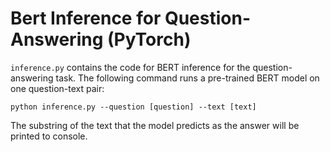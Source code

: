 # Bert Inference for Question-Answering (PyTorch)
```inference.py``` contains the code for BERT inference for the question-answering task. The following command runs a pre-trained BERT model on one question-text pair: 

```python inference.py --question [question] --text [text]```

The substring of the text that the model predicts as the answer will be printed to console. 
